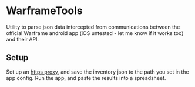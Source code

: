 # WarframeTools
Utility to parse json data intercepted from communications between the official Warframe android app (iOS untested - let me know if it works too) and their API.

## Setup
Set up an [https proxy](https://blog.heckel.xyz/2013/07/01/how-to-use-mitmproxy-to-read-and-modify-https-traffic-of-your-phone/), and save the inventory json to the path you set in the app config. Run the app, and paste the results into a spreadsheet.
